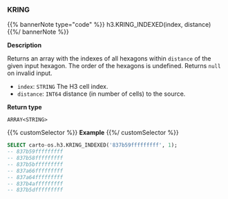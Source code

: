 ### KRING

{{% bannerNote type="code" %}}
h3.KRING_INDEXED(index, distance)
{{%/ bannerNote %}}

**Description**

Returns an array with the indexes of all hexagons within `distance` of the given input hexagon. The order of the hexagons is undefined. Returns `null` on invalid input.

* `index`: `STRING` The H3 cell index.
* `distance`: `INT64` distance (in number of cells) to the source.

**Return type**

`ARRAY<STRING>`

{{% customSelector %}}
**Example**
{{%/ customSelector %}}

```sql
SELECT carto-os.h3.KRING_INDEXED('837b59fffffffff', 1);
-- 837b59fffffffff
-- 837b58fffffffff
-- 837b5bfffffffff
-- 837a66fffffffff
-- 837a64fffffffff
-- 837b4afffffffff
-- 837b5dfffffffff
```